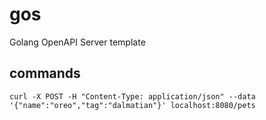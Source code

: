 # gos
Golang OpenAPI Server template


## commands

```
curl -X POST -H "Content-Type: application/json" --data '{"name":"oreo","tag":"dalmatian"}' localhost:8080/pets 
```
